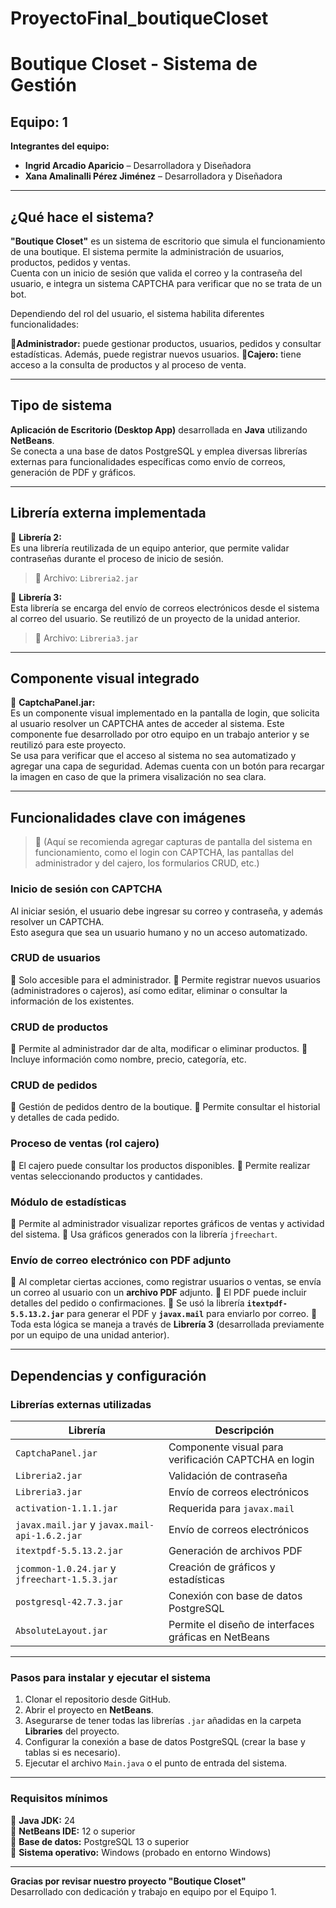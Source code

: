 # ProyectoFinal_boutiqueCloset
# Boutique Closet - Sistema de Gestión

## Equipo: 1  
**Integrantes del equipo:**
- **Ingrid Arcadio Aparicio** – Desarrolladora y Diseñadora  
- **Xana Amalinalli Pérez Jiménez** – Desarrolladora y Diseñadora  

---

## ¿Qué hace el sistema?

**"Boutique Closet"** es un sistema de escritorio que simula el funcionamiento de una boutique. El sistema permite la administración de usuarios, productos, pedidos y ventas.  
Cuenta con un inicio de sesión que valida el correo y la contraseña del usuario, e integra un sistema CAPTCHA para verificar que no se trata de un bot.  

Dependiendo del rol del usuario, el sistema habilita diferentes funcionalidades:

🔹**Administrador:** puede gestionar productos, usuarios, pedidos y consultar estadísticas. Además, puede registrar nuevos usuarios.
🔹**Cajero:** tiene acceso a la consulta de productos y al proceso de venta.

---

## Tipo de sistema

**Aplicación de Escritorio (Desktop App)** desarrollada en **Java** utilizando **NetBeans**.  
Se conecta a una base de datos PostgreSQL y emplea diversas librerías externas para funcionalidades específicas como envío de correos, generación de PDF y gráficos.

---

## Librería externa implementada

🔹 **Librería 2:**  
  Es una librería reutilizada de un equipo anterior, que permite validar contraseñas durante el proceso de inicio de sesión.

  > 📁 Archivo: `Libreria2.jar`

🔹 **Librería 3:**  
  Esta librería se encarga del envío de correos electrónicos desde el sistema al correo del usuario. Se reutilizó de un proyecto de la unidad anterior.

  > 📁 Archivo: `Libreria3.jar`

---

## Componente visual integrado

🔹 **CaptchaPanel.jar:**  
  Es un componente visual implementado en la pantalla de login, que solicita al usuario resolver un CAPTCHA antes de acceder al sistema. Este componente fue desarrollado por otro equipo en un trabajo anterior y se reutilizó para este proyecto.  
  Se usa para verificar que el acceso al sistema no sea automatizado y agregar una capa de seguridad. Ademas cuenta con un botón para recargar la imagen en caso de que la primera visalización no sea clara.

---

## Funcionalidades clave con imágenes

> 📸 (Aquí se recomienda agregar capturas de pantalla del sistema en funcionamiento, como el login con CAPTCHA, las pantallas del administrador y del cajero, los formularios CRUD, etc.)

###  Inicio de sesión con CAPTCHA
Al iniciar sesión, el usuario debe ingresar su correo y contraseña, y además resolver un CAPTCHA.  
Esto asegura que sea un usuario humano y no un acceso automatizado.

###  CRUD de usuarios
🔹 Solo accesible para el administrador.
🔹 Permite registrar nuevos usuarios (administradores o cajeros), así como editar, eliminar o consultar la información de los existentes.

###  CRUD de productos
🔹 Permite al administrador dar de alta, modificar o eliminar productos.
🔹 Incluye información como nombre, precio, categoría, etc.

###  CRUD de pedidos
🔹 Gestión de pedidos dentro de la boutique.
🔹 Permite consultar el historial y detalles de cada pedido.

###  Proceso de ventas (rol cajero)
🔹 El cajero puede consultar los productos disponibles.
🔹 Permite realizar ventas seleccionando productos y cantidades.

###  Módulo de estadísticas
🔹 Permite al administrador visualizar reportes gráficos de ventas y actividad del sistema.
🔹 Usa gráficos generados con la librería `jfreechart`.

###  Envío de correo electrónico con PDF adjunto
🔹 Al completar ciertas acciones, como registrar usuarios o ventas, se envía un correo al usuario con un **archivo PDF** adjunto.
🔹 El PDF puede incluir detalles del pedido o confirmaciones.
🔹 Se usó la librería **`itextpdf-5.5.13.2.jar`** para generar el PDF y **`javax.mail`** para enviarlo por correo.
🔹 Toda esta lógica se maneja a través de **Librería 3** (desarrollada previamente por un equipo de una unidad anterior).

---

## Dependencias y configuración

###  Librerías externas utilizadas

| Librería | Descripción |
|----------|-------------|
| `CaptchaPanel.jar` | Componente visual para verificación CAPTCHA en login |
| `Libreria2.jar` | Validación de contraseña |
| `Libreria3.jar` | Envío de correos electrónicos |
| `activation-1.1.1.jar` | Requerida para `javax.mail` |
| `javax.mail.jar` y `javax.mail-api-1.6.2.jar` | Envío de correos electrónicos |
| `itextpdf-5.5.13.2.jar` | Generación de archivos PDF |
| `jcommon-1.0.24.jar` y `jfreechart-1.5.3.jar` | Creación de gráficos y estadísticas |
| `postgresql-42.7.3.jar` | Conexión con base de datos PostgreSQL |
| `AbsoluteLayout.jar` | Permite el diseño de interfaces gráficas en NetBeans |

---

###  Pasos para instalar y ejecutar el sistema

1. Clonar el repositorio desde GitHub.
2. Abrir el proyecto en **NetBeans**.
3. Asegurarse de tener todas las librerías `.jar` añadidas en la carpeta **Libraries** del proyecto.
4. Configurar la conexión a base de datos PostgreSQL (crear la base y tablas si es necesario).
5. Ejecutar el archivo `Main.java` o el punto de entrada del sistema.

---

###  Requisitos mínimos

🔹 **Java JDK:** 24  
🔹 **NetBeans IDE:** 12 o superior  
🔹 **Base de datos:** PostgreSQL 13 o superior  
🔹 **Sistema operativo:** Windows (probado en entorno Windows)

---

 **Gracias por revisar nuestro proyecto "Boutique Closet"**  
Desarrollado con dedicación y trabajo en equipo por el Equipo 1.

